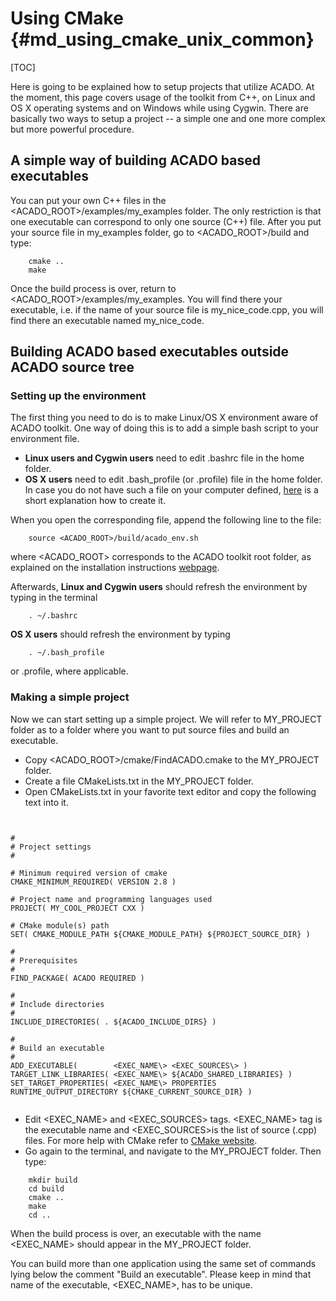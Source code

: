 # Using CMake {#md_using_cmake_unix_common}

[TOC]

Here is going to be explained how to setup projects that utilize ACADO. At the moment, this page covers usage of the toolkit from C++, on Linux and OS X operating systems and on Windows while using Cygwin. There are basically two ways to setup a project -- a simple one and one more complex but more powerful procedure.

## A simple way of building ACADO based executables

You can put your own C++ files in the <ACADO_ROOT\>/examples/my_examples folder. The only restriction is that one executable can correspond to only one source (C++) file. After you put your source file in my_examples folder, go to <ACADO_ROOT\>/build and type:
~~~
    cmake ..
    make
~~~
Once the build process is over, return to <ACADO_ROOT\>/examples/my_examples. You will find there your executable, i.e. if the name of your source file is my_nice_code.cpp, you will find there an executable named my_nice_code.

## Building ACADO based executables outside ACADO source tree

### Setting up the environment

The first thing you need to do is to make Linux/OS X environment aware of ACADO toolkit. One way of doing this is to add a simple bash script to your environment file.

* **Linux users and Cygwin users** need to edit .bashrc file in the home folder.
* **OS X users** need to edit .bash_profile (or .profile) file in the home folder. In case you do not have such a file on your computer defined, [here](http://redfinsolutions.com/blog/creating-bashprofile-your-mac) is a short explanation how to create it.

When you open the corresponding file, append the following line to the file:
~~~
    source <ACADO_ROOT>/build/acado_env.sh
~~~
where <ACADO_ROOT\> corresponds to the ACADO toolkit root folder, as explained on the installation instructions [webpage](Installation).

Afterwards, **Linux and Cygwin users** should refresh the environment by typing in the terminal 
~~~
    . ~/.bashrc
~~~
**OS X users** should refresh the environment by typing 
~~~
    . ~/.bash_profile
~~~
or .profile, where applicable.

### Making a simple project

Now we can start setting up a simple project. We will refer to MY_PROJECT folder as to a folder where you want to put source files and build an executable.

* Copy <ACADO_ROOT\>/cmake/FindACADO.cmake to the MY_PROJECT folder.
* Create a file CMakeLists.txt in the MY_PROJECT folder.
* Open CMakeLists.txt in your favorite text editor and copy the following text into it.
~~~~~~


#
# Project settings
#

# Minimum required version of cmake 
CMAKE_MINIMUM_REQUIRED( VERSION 2.8 )

# Project name and programming languages used
PROJECT( MY_COOL_PROJECT CXX )

# CMake module(s) path
SET( CMAKE_MODULE_PATH ${CMAKE_MODULE_PATH} ${PROJECT_SOURCE_DIR} )

#
# Prerequisites
#
FIND_PACKAGE( ACADO REQUIRED )

#
# Include directories
#
INCLUDE_DIRECTORIES( . ${ACADO_INCLUDE_DIRS} )

#
# Build an executable
#
ADD_EXECUTABLE(        <EXEC_NAME\> <EXEC_SOURCES\> )
TARGET_LINK_LIBRARIES( <EXEC_NAME\> ${ACADO_SHARED_LIBRARIES} )
SET_TARGET_PROPERTIES( <EXEC_NAME\> PROPERTIES RUNTIME_OUTPUT_DIRECTORY ${CMAKE_CURRENT_SOURCE_DIR} )


~~~~~~
* Edit <EXEC_NAME\> and <EXEC_SOURCES\> tags. <EXEC_NAME\> tag is the executable name and <EXEC_SOURCES\>is the list of source (.cpp) files. For more help with CMake refer to [CMake website](http://www.cmake.org).
* Go again to the terminal, and navigate to the MY_PROJECT folder. Then type:
~~~
    mkdir build
    cd build
    cmake ..
    make
    cd ..
~~~

When the build process is over, an executable with the name <EXEC_NAME\> should appear in the MY_PROJECT folder.

You can build more than one application using the same set of commands lying below the comment "Build an executable". Please keep in mind that name of the executable, <EXEC_NAME\>, has to be unique.
